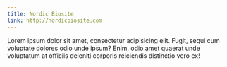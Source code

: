 ```yaml
---
title: Nordic Biosite
link: http://nordicbiosite.com
---
```


Lorem ipsum dolor sit amet, consectetur adipisicing elit. Fugit, sequi cum voluptate dolores odio unde ipsum? Enim, odio amet quaerat unde voluptatum at officiis deleniti corporis reiciendis distinctio vero ex!
